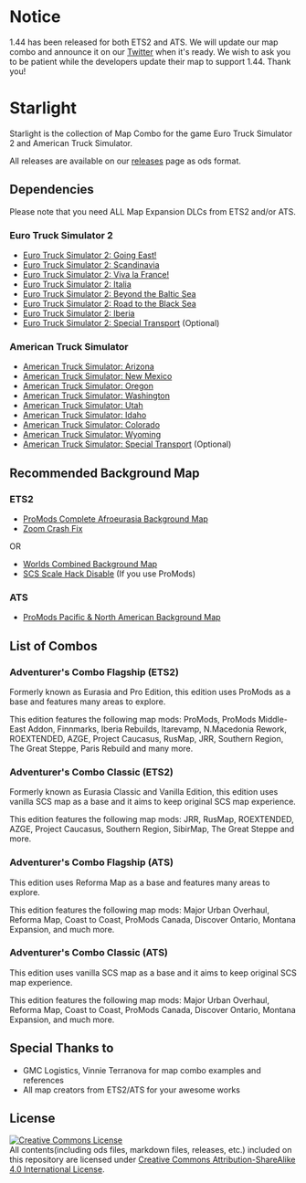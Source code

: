 # Notice
1.44 has been released for both ETS2 and ATS. We will update our map combo and announce it on our [Twitter](https://twitter.com/Mysty_Moonlight) when it's ready. We wish to ask you to be patient while the developers update their map to support 1.44. Thank you!

# Starlight
Starlight is the collection of Map Combo for the game Euro Truck Simulator 2 and American Truck Simulator.

All releases are available on our [releases](https://github.com/MysticMoonlight/StarlightMap/releases) page as ods format.

## Dependencies
Please note that you need ALL Map Expansion DLCs from ETS2 and/or ATS.

### Euro Truck Simulator 2
* [Euro Truck Simulator 2: Going East!](https://store.steampowered.com/app/227310/)
* [Euro Truck Simulator 2: Scandinavia](https://store.steampowered.com/app/304212/)
* [Euro Truck Simulator 2: Viva la France!](https://store.steampowered.com/app/531130/)
* [Euro Truck Simulator 2: Italia](https://store.steampowered.com/app/558244/)
* [Euro Truck Simulator 2: Beyond the Baltic Sea](https://store.steampowered.com/app/925580/)
* [Euro Truck Simulator 2: Road to the Black Sea](https://store.steampowered.com/app/1056760/)
* [Euro Truck Simulator 2: Iberia](https://store.steampowered.com/app/1209460/)
* [Euro Truck Simulator 2: Special Transport](https://store.steampowered.com/app/558245) (Optional)

### American Truck Simulator
* [American Truck Simulator: Arizona](https://store.steampowered.com/app/463740/)
* [American Truck Simulator: New Mexico](https://store.steampowered.com/app/684630/)
* [American Truck Simulator: Oregon](https://store.steampowered.com/app/800370/)
* [American Truck Simulator: Washington](https://store.steampowered.com/app/1015160/)
* [American Truck Simulator: Utah](https://store.steampowered.com/app/1104880/)
* [American Truck Simulator: Idaho](https://store.steampowered.com/app/1209470/)
* [American Truck Simulator: Colorado](https://store.steampowered.com/app/1209471/)
* [American Truck Simulator: Wyoming](https://store.steampowered.com/app/1415692/)
* [American Truck Simulator: Special Transport](https://store.steampowered.com/app/962750) (Optional)

## Recommended Background Map
### ETS2
* [ProMods Complete Afroeurasia Background Map](https://steamcommunity.com/sharedfiles/filedetails/?id=2485894487)
* [Zoom Crash Fix](https://steamcommunity.com/sharedfiles/filedetails/?id=2701258039)

OR

* [Worlds Combined Background Map](https://truckymods.io/euro-truck-simulator-2/ui/worlds-combined-background-map)
* [SCS Scale Hack Disable](https://truckymods.io/euro-truck-simulator-2/ui/scs-scale-hack-disable) (If you use ProMods)

### ATS
* [ProMods Pacific & North American Background Map](https://steamcommunity.com/sharedfiles/filedetails/?id=2618624602)

## List of Combos
### Adventurer's Combo Flagship (ETS2)
Formerly known as Eurasia and Pro Edition, this edition uses ProMods as a base and features many areas to explore.

This edition features the following map mods: ProMods, ProMods Middle-East Addon, Finnmarks, Iberia Rebuilds, Itarevamp, N.Macedonia Rework, ROEXTENDED, AZGE, Project Caucasus, RusMap, JRR, Southern Region, The Great Steppe, Paris Rebuild and many more.

### Adventurer's Combo Classic (ETS2)
Formerly known as Eurasia Classic and Vanilla Edition, this edition uses vanilla SCS map as a base and it aims to keep original SCS map experience.

This edition features the following map mods: JRR, RusMap, ROEXTENDED, AZGE, Project Caucasus, Southern Region, SibirMap, The Great Steppe and more.

### Adventurer's Combo Flagship (ATS)
This edition uses Reforma Map as a base and features many areas to explore.

This edition features the following map mods: Major Urban Overhaul, Reforma Map, Coast to Coast, ProMods Canada, Discover Ontario, Montana Expansion, and much more.

### Adventurer's Combo Classic (ATS)
This edition uses vanilla SCS map as a base and it aims to keep original SCS map experience.

This edition features the following map mods: Major Urban Overhaul, Reforma Map, Coast to Coast, ProMods Canada, Discover Ontario, Montana Expansion, and much more.

## Special Thanks to
* GMC Logistics, Vinnie Terranova for map combo examples and references
* All map creators from ETS2/ATS for your awesome works

## License
<a rel="license" href="http://creativecommons.org/licenses/by-sa/4.0/"><img alt="Creative Commons License" style="border-width:0" src="https://i.creativecommons.org/l/by-sa/4.0/88x31.png" /></a><br />All contents(including ods files, markdown files, releases, etc.) included on this repository are licensed under <a rel="license" href="http://creativecommons.org/licenses/by-sa/4.0/">Creative Commons Attribution-ShareAlike 4.0 International License</a>.